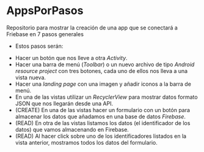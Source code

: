 # AppsPorPasos
Repositorio para mostrar la creación de una app que se conectará a Friebase en 7 pasos generales

* Estos pasos serán:  
- Hacer un botón que nos lleve a otra _Activity_.  
- Hacer una barra de menú (_Toolbar_) o un nuevo archivo de tipo _Android resource project_ con tres botones, cada uno de ellos nos lleva a una vista nueva.  
- Hacer una _landing page_ con una imagen y añadir iconos a la barra de menú.  
- En una de las vistas utilizar un _RecyclerView_ para mostrar datos formato JSON que nos llegarán desde una API.  
- (CREATE) En una de las vistas hacer un formulario con un botón para almacenar los datos que añadamos en una base de datos _Firebase_.  
- (READ) En otra de las vistas listamos los datos (el identificador de los datos) que vamos almacenando en Firebase.  
- (READ) Al hacer click sobre uno de los identificadores listados en la vista anterior, mostramos todos los datos del formulario.  
